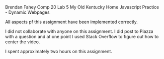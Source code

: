 Brendan Fahey
Comp 20
Lab 5
My Old Kentucky Home
Javascript Practice - Dynamic Webpages

All aspects pf this assignment have been implemented correctly.

I did not collaborate with anyone on this assignment. I did post to Piazza with a question and at one point I used Stack Overflow to figure out how to center the video.

I spent approximately two hours on this assignment.